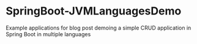 # SpringBoot-JVMLanguagesDemo
Example applications for blog post demoing a simple CRUD application in Spring Boot in multiple languages
